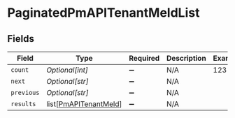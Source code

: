 # PaginatedPmAPITenantMeldList


## Fields

| Field                                                           | Type                                                            | Required                                                        | Description                                                     | Example                                                         |
| --------------------------------------------------------------- | --------------------------------------------------------------- | --------------------------------------------------------------- | --------------------------------------------------------------- | --------------------------------------------------------------- |
| `count`                                                         | *Optional[int]*                                                 | :heavy_minus_sign:                                              | N/A                                                             | 123                                                             |
| `next`                                                          | *Optional[str]*                                                 | :heavy_minus_sign:                                              | N/A                                                             |                                                                 |
| `previous`                                                      | *Optional[str]*                                                 | :heavy_minus_sign:                                              | N/A                                                             |                                                                 |
| `results`                                                       | list[[PmAPITenantMeld](../../models/shared/pmapitenantmeld.md)] | :heavy_minus_sign:                                              | N/A                                                             |                                                                 |
